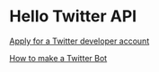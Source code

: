 # Hello Twitter API

[Apply for a Twitter developer account](https://developer.twitter.com/)

[How to make a Twitter Bot](https://blog.hubspot.com/website/how-to-make-a-twitter-bot)